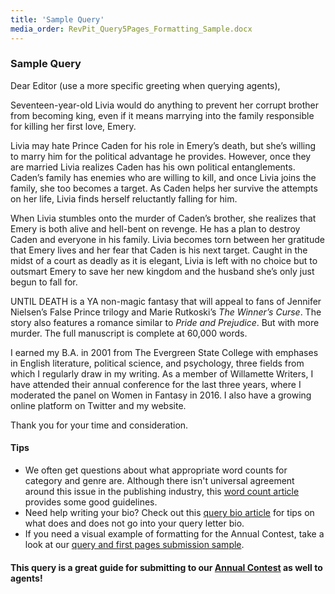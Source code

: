 ```yaml
---
title: 'Sample Query'
media_order: RevPit_Query5Pages_Formatting_Sample.docx
---
```


### Sample Query

Dear Editor (use a more specific greeting when querying agents),

Seventeen-year-old Livia would do anything to prevent her corrupt brother from becoming king, even if it means marrying into the family responsible for killing her first love, Emery.

Livia may hate Prince Caden for his role in Emery’s death, but she’s willing to marry him for the political advantage he provides. However, once they are married Livia realizes Caden has his own political entanglements. Caden’s family has enemies who are willing to kill, and once Livia joins the family, she too becomes a target. As Caden helps her survive the attempts on her life, Livia finds herself reluctantly falling for him.

When Livia stumbles onto the murder of Caden’s brother, she realizes that Emery is both alive and hell-bent on revenge. He has a plan to destroy Caden and everyone in his family. Livia becomes torn between her gratitude that Emery lives and her fear that Caden is his next target. Caught in the midst of a court as deadly as it is elegant, Livia is left with no choice but to outsmart Emery to save her new kingdom and the husband she’s only just begun to fall for.

UNTIL DEATH is a YA non-magic fantasy that will appeal to fans of Jennifer Nielsen’s False Prince trilogy and Marie Rutkoski’s _The Winner’s Curse_. The story also features a romance similar to _Pride and Prejudice_. But with more murder. The full manuscript is complete at 60,000 words.

I earned my B.A. in 2001 from The Evergreen State College with emphases in English literature, political science, and psychology, three fields from which I regularly draw in my writing. As a member of Willamette Writers, I have attended their annual conference for the last three years, where I moderated the panel on Women in Fantasy in 2016. I also have a growing online platform on Twitter and my website.

Thank you for your time and consideration.

#### Tips

 * We often get questions about what appropriate word counts for category and genre are. Although there isn't universal agreement around this issue in the publishing industry, this [word count article](http://www.writersdigest.com/editor-blogs/guide-to-literary-agents/word-count-for-novels-and-childrens-books-the-definitive-post?target=_blank) provides some good guidelines.
 * Need help writing your bio? Check out this [query bio article](http://www.writersdigest.com/editor-blogs/guide-to-literary-agents/what-should-you-write-in-the-bio-paragraph-of-a-query-letter?target=_blank) for tips on what does and does not go into your query letter bio.
 * If you need a visual example of formatting for the Annual Contest, take a look at our [query and first pages submission sample](RevPit_Query5Pages_Formatting_Sample.docx).

#### This query is a great guide for submitting to our [Annual Contest](http://reviseresub.com/annual-contest) as well to agents!
